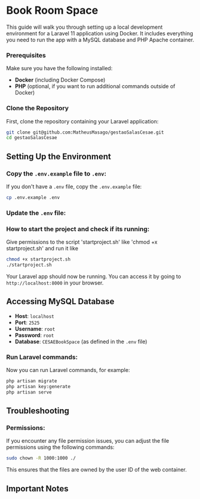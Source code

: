 # Book Room Space

This guide will walk you through setting up a local development environment for a Laravel 11 application using Docker. It includes everything you need to run the app with a MySQL database and PHP Apache container.

### Prerequisites

Make sure you have the following installed:

- **Docker** (including Docker Compose)
- **PHP** (optional, if you want to run additional commands outside of Docker)

### Clone the Repository

First, clone the repository containing your Laravel application:

```bash
git clone git@github.com:MatheusMasago/gestaoSalasCesae.git
cd gestaoSalasCesae
```

## Setting Up the Environment

### Copy the `.env.example` file to `.env`:

If you don't have a `.env` file, copy the `.env.example` file:

```bash
cp .env.example .env
```

### Update the `.env` file:


### How to start the project and check if its running:

Give permissions to the script 'startproject.sh' like 'chmod +x startproject.sh' and run it like

```bash
chmod +x startproject.sh
./startproject.sh
```

Your Laravel app should now be running. You can access it by going to `http://localhost:8000` in your browser.

## Accessing MySQL Database

- **Host**: `localhost`
- **Port**: `2525`
- **Username**: `root`
- **Password**: `root`
- **Database**: `CESAEBookSpace` (as defined in the `.env` file)

### Run Laravel commands:

Now you can run Laravel commands, for example:

```bash
php artisan migrate
php artisan key:generate
php artisan serve
```

## Troubleshooting

### Permissions:

If you encounter any file permission issues, you can adjust the file permissions using the following commands:

```bash
sudo chown -R 1000:1000 ./
```

This ensures that the files are owned by the user ID of the web container.

## Important Notes

